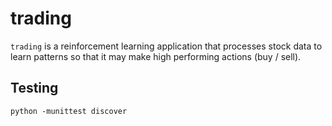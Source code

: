 # trading

`trading` is a reinforcement learning application that processes stock data to
learn patterns so that it may make high performing actions (buy / sell).

## Testing

```
python -munittest discover
```
